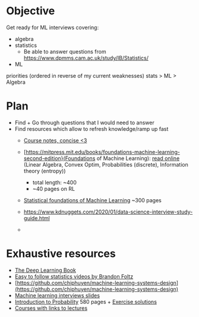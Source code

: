 # Objective

Get ready for ML interviews covering:
- algebra
- statistics
  - Be able to answer questions from https://www.dpmms.cam.ac.uk/study/IB/Statistics/
- ML

priorities (ordered in reverse of my current weaknesses) stats > ML > Algebra

# Plan

- Find + Go through questions that I would need to answer
- Find resources which allow to refresh knowledge/ramp up fast
  - [Course notes, concise <3](https://www.dpmms.cam.ac.uk/~rrw1/stats/Sa4.pdf)
  - [https://mitpress.mit.edu/books/foundations-machine-learning-second-edition}(Foundations of Machine Learning): [read online](https://mitpress.ublish.com/ereader/7093/?preview=#page/Cover) (Linear Algebra, Convex Optim, Probabilities (discrete), Information theory (entropy))
    - total length: ~400
    - ~40 pages on RL

  - [Statistical foundations of Machine Learning](https://www.researchgate.net/publication/242692234_Statistical_foundations_of_machine_learning_2nd_edition_handbook) ~300 pages
  - https://www.kdnuggets.com/2020/01/data-science-interview-study-guide.html
  - 

# Exhaustive resources

- [The Deep Learning Book](https://github.com/janishar/mit-deep-learning-book-pdf/blob/master/complete-book-bookmarked-pdf/deeplearningbook.pdf)
- [Easy to follow statistics videos by Brandon Foltz](https://www.youtube.com/channel/UCFrjdcImgcQVyFbK04MBEhA)
- [https://github.com/chiphuyen/machine-learning-systems-design](https://github.com/chiphuyen/machine-learning-systems-design)
- [Machine learning interviews slides](https://docs.google.com/presentation/d/1MX2V6fTp71j1aztvY5HLYM44iLG4HYMrYd4Dxn6Cxnw/edit#slide=id.g2f3b97889d_0_0)
- [Introduction to Probability](https://ftp.xxcpeter.tech/Probability%20and%20Statistics/Books/Joseph%20K.%20Blitzstein%2C%20Jessica%20Hwang-Introduction%20to%20Probability.pdf) 580 pages + [Exercise solutions](https://projects.iq.harvard.edu/files/stat110/files/selected_solutions_blitzstein_hwang_probability_0.pdf) 
- [Courses with links to lectures](https://www.archim.org.uk/lecturenotes/part_iii)
